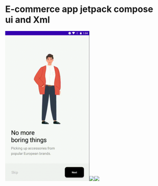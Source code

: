 # E-commerce app jetpack compose ui and Xml
<img src="/screenshots/gif1.gif" width="270"><img src="/screenshots/light_details.png" width="270"><img src="/screenshots/light_search.png" width="270">
